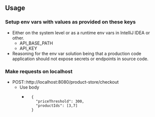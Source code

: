 ## Usage

### Setup env vars with values as provided on these keys
- Either on the system level or as a runtime env vars in IntelliJ IDEA or other.
  - API_BASE_PATH
  - API_KEY
- Reasoning for the env var solution being that a production code application should not expose secrets or endpoints in source code.

### Make requests on localhost
- POST::http://localhost:8080/product-store/checkout
  - Use body
    - ```
        {
          "priceThreshold": 300,
          "productIds": [3,7]
        }
        ```
      
